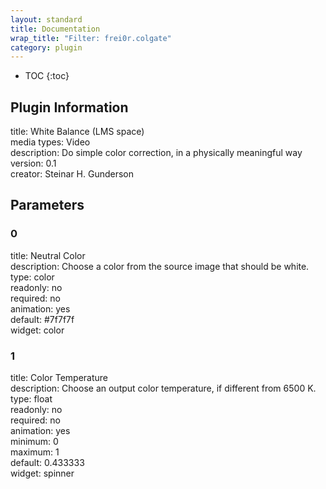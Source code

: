 ```yaml
---
layout: standard
title: Documentation
wrap_title: "Filter: frei0r.colgate"
category: plugin
---
```

* TOC
{:toc}

## Plugin Information

title: White Balance (LMS space)  
media types:
Video  
description: Do simple color correction, in a physically meaningful way  
version: 0.1  
creator: Steinar H. Gunderson  

## Parameters

### 0

title: Neutral Color    
description:
Choose a color from the source image that should be white.  
type: color  
readonly: no  
required: no  
animation: yes  
default: #7f7f7f  
widget: color  

### 1

title: Color Temperature    
description:
Choose an output color temperature, if different from 6500 K.  
type: float  
readonly: no  
required: no  
animation: yes  
minimum: 0  
maximum: 1  
default: 0.433333  
widget: spinner  


